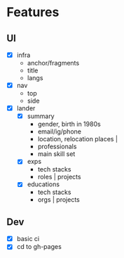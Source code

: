 # Features

## UI

- [x] infra
  - anchor/fragments
  - title
  - langs
- [x] nav
  - top
  - side
- [x] lander
  - [x] summary
    - gender, birth in 1980s
    - email/ig/phone
    - location, relocation places
    |
    - professionals
    - main skill set
  - [x] exps
    - tech stacks
    - roles | projects
  - [x] educations
    - tech stacks
    - orgs | projects

## Dev

- [x] basic ci
- [x] cd to gh-pages
